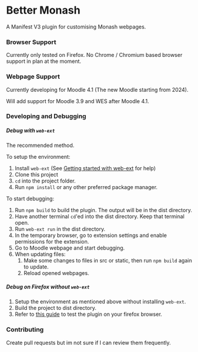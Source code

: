 Better Monash
===

A Manifest V3 plugin for customising Monash webpages. 

### Browser Support

Currently only tested on Firefox. No Chrome / Chromium based browser support in plan at the moment.

### Webpage Support

Currently developing for Moodle 4.1 (The new Moodle starting from 2024).

Will add support for Moodle 3.9 and WES after Moodle 4.1.

### Developing and Debugging

##### Debug with `web-ext`

The recommended method.

To setup the environment:

1. Install `web-ext` (See [Getting started with web-ext](https://extensionworkshop.com/documentation/develop/getting-started-with-web-ext/) for help)
2. Clone this project
3. `cd` into the project folder.
4. Run `npm install` or any other preferred package manager.

To start debugging:

1. Run `npm build` to build the plugin. The output will be in the dist directory.
2. Have another terminal `cd`'ed into the dist directory. Keep that terminal open.
3. Run `web-ext run` in the dist directory.
4. In the temporary browser, go to extension settings and enable permissions for the extension.
5. Go to Moodle webpage and start debugging.
6. When updating files:
   1. Make some changes to files in src or static, then run `npm build` again to update.
   2. Reload opened webpages.

##### Debug on Firefox without `web-ext`

1. Setup the environment as mentioned above without installing `web-ext`.
2. Build the project to dist directory.
3. Refer to [this guide](https://developer.mozilla.org/en-US/docs/Mozilla/Add-ons/WebExtensions/Your_first_WebExtension#testing) to test the plugin on your firefox browser.

### Contributing

Create pull requests but im not sure if I can review them frequently.